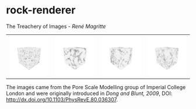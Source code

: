 # rock-renderer

The Treachery of Images - *René Magritte*

<table>
<tbody>
<tr>
<td><img src="docs/Berea.png"></td>
<td><img src="docs/S6.png"></td>
<td><img src="docs/C1.png"></td>
<td><img src="docs/C2.png"></td>
</tr>
</tbody>
</table>

The images came from the Pore Scale Modelling group of Imperial College London and were originally introduced in *Dong and Blunt, 2009*, DOI: http://dx.doi.org/10.1103/PhysRevE.80.036307.
